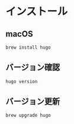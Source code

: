 ---
---

# インストール

## macOS
```bash
brew install hugo
```

## バージョン確認
```bash
hugo version
```

## バージョン更新
```bash
brew upgrade hugo
```